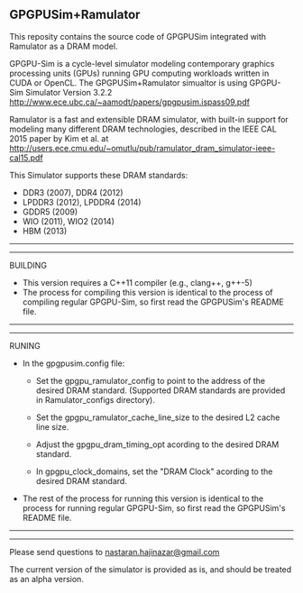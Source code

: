 ## GPGPUSim+Ramulator

This reposity contains the source code of GPGPUSim integrated with
Ramulator as a DRAM model.

GPGPU-Sim is a cycle-level simulator modeling contemporary graphics processing units (GPUs) running GPU computing workloads written in CUDA or OpenCL. The GPGPUSim+Ramulator simualtor is using GPGPU-Sim Simulator Version 3.2.2
http://www.ece.ubc.ca/~aamodt/papers/gpgpusim.ispass09.pdf

Ramulator is a fast and extensible DRAM simulator, with built-in support for modeling many different DRAM technologies, described in the IEEE CAL 2015 paper by Kim et al. at http://users.ece.cmu.edu/~omutlu/pub/ramulator_dram_simulator-ieee-cal15.pdf


This Simulator supports these DRAM standards:

- DDR3 (2007), DDR4 (2012)
- LPDDR3 (2012), LPDDR4 (2014)
- GDDR5 (2009)
- WIO (2011), WIO2 (2014)
- HBM (2013)
-----------------------------------------------------
-----------------------------------------------------
BUILDING

- This version requires a C++11 compiler (e.g., clang++, g++-5)
- The process for compiling this version is identical to the process of compiling regular GPGPU-Sim, so first read the GPGPUSim's README file.

-----------------------------------------------------
-----------------------------------------------------
RUNING

- In the gpgpusim.config file:

     - Set the gpgpu_ramulator_config to point to the address of the desired DRAM standard. (Supported DRAM standards are provided in Ramulator_configs directory).
      
     - Set the gpgpu_ramulator_cache_line_size to the desired L2 cache line size.
      
     - Adjust the gpgpu_dram_timing_opt acording to the desired DRAM standard.
      
     - In gpgpu_clock_domains, set the "DRAM Clock" acording to the desired DRAM standard.

- The rest of the process for running this version is identical to the process for running regular GPGPU-Sim, so first read the GPGPUSim's README file.

------------------------------------------------------
------------------------------------------------------
Please send questions to nastaran.hajinazar@gmail.com

The current version of the simulator is provided as is, and should be treated as an alpha version.
